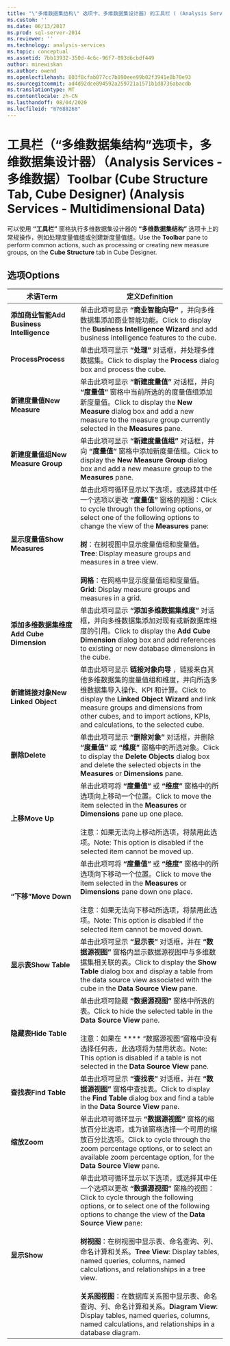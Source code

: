 ```yaml
---
title: "\"多维数据集结构\" 选项卡、多维数据集设计器) 的工具栏 ( (Analysis Services 多维数据) |Microsoft Docs"
ms.custom: ''
ms.date: 06/13/2017
ms.prod: sql-server-2014
ms.reviewer: ''
ms.technology: analysis-services
ms.topic: conceptual
ms.assetid: 7bb13932-350d-4c6c-96f7-893d6cbdf449
author: minewiskan
ms.author: owend
ms.openlocfilehash: 803f8cfab077cc7b890eee99b02f3941e8b70e93
ms.sourcegitcommit: ad4d92dce894592a259721a1571b1d8736abacdb
ms.translationtype: MT
ms.contentlocale: zh-CN
ms.lasthandoff: 08/04/2020
ms.locfileid: "87688268"
---
```

# <a name="toolbar-cube-structure-tab-cube-designer-analysis-services---multidimensional-data"></a><span data-ttu-id="c32b9-102">工具栏（“多维数据集结构”选项卡，多维数据集设计器）（Analysis Services - 多维数据）</span><span class="sxs-lookup"><span data-stu-id="c32b9-102">Toolbar (Cube Structure Tab, Cube Designer) (Analysis Services - Multidimensional Data)</span></span>
  <span data-ttu-id="c32b9-103">可以使用 **“工具栏”** 窗格执行多维数据集设计器的 **“多维数据集结构”** 选项卡上的常规操作，例如处理度量值组或创建新度量值组。</span><span class="sxs-lookup"><span data-stu-id="c32b9-103">Use the **Toolbar** pane to perform common actions, such as processing or creating new measure groups, on the **Cube Structure** tab in Cube Designer.</span></span>  
  
## <a name="options"></a><span data-ttu-id="c32b9-104">选项</span><span class="sxs-lookup"><span data-stu-id="c32b9-104">Options</span></span>  
  
|<span data-ttu-id="c32b9-105">术语</span><span class="sxs-lookup"><span data-stu-id="c32b9-105">Term</span></span>|<span data-ttu-id="c32b9-106">定义</span><span class="sxs-lookup"><span data-stu-id="c32b9-106">Definition</span></span>|  
|----------|----------------|  
|<span data-ttu-id="c32b9-107">**添加商业智能**</span><span class="sxs-lookup"><span data-stu-id="c32b9-107">**Add Business Intelligence**</span></span>|<span data-ttu-id="c32b9-108">单击此项可显示 **“商业智能向导”** ，并向多维数据集添加商业智能功能。</span><span class="sxs-lookup"><span data-stu-id="c32b9-108">Click to display the **Business Intelligence Wizard** and add business intelligence features to the cube.</span></span>|  
|<span data-ttu-id="c32b9-109">**Process**</span><span class="sxs-lookup"><span data-stu-id="c32b9-109">**Process**</span></span>|<span data-ttu-id="c32b9-110">单击此项可显示 **“处理”** 对话框，并处理多维数据集。</span><span class="sxs-lookup"><span data-stu-id="c32b9-110">Click to display the **Process** dialog box and process the cube.</span></span>|  
|<span data-ttu-id="c32b9-111">**新建度量值**</span><span class="sxs-lookup"><span data-stu-id="c32b9-111">**New Measure**</span></span>|<span data-ttu-id="c32b9-112">单击此项可显示 **“新建度量值”** 对话框，并向 **“度量值”** 窗格中当前所选的的度量值组添加新度量值。</span><span class="sxs-lookup"><span data-stu-id="c32b9-112">Click to display the **New Measure** dialog box and add a new measure to the measure group currently selected in the **Measures** pane.</span></span>|  
|<span data-ttu-id="c32b9-113">**新建度量值组**</span><span class="sxs-lookup"><span data-stu-id="c32b9-113">**New Measure Group**</span></span>|<span data-ttu-id="c32b9-114">单击此项可显示 **“新建度量值组”** 对话框，并向 **“度量值”** 窗格中添加新度量值组。</span><span class="sxs-lookup"><span data-stu-id="c32b9-114">Click to display the **New Measure Group** dialog box and add a new measure group to the **Measures** pane.</span></span>|  
|<span data-ttu-id="c32b9-115">**显示度量值**</span><span class="sxs-lookup"><span data-stu-id="c32b9-115">**Show Measures**</span></span>|<span data-ttu-id="c32b9-116">单击此项可循环显示以下选项，或选择其中任一个选项以更改 **“度量值”** 窗格的视图：</span><span class="sxs-lookup"><span data-stu-id="c32b9-116">Click to cycle through the following options, or select one of the following options to change the view of the **Measures** pane:</span></span><br /><br /> <span data-ttu-id="c32b9-117">**树**：在树视图中显示度量值组和度量值。</span><span class="sxs-lookup"><span data-stu-id="c32b9-117">**Tree**: Display measure groups and measures in a tree view.</span></span><br /><br /> <span data-ttu-id="c32b9-118">**网格**：在网格中显示度量值组和度量值。</span><span class="sxs-lookup"><span data-stu-id="c32b9-118">**Grid**: Display measure groups and measures in a grid.</span></span>|  
|<span data-ttu-id="c32b9-119">**添加多维数据集维度**</span><span class="sxs-lookup"><span data-stu-id="c32b9-119">**Add Cube Dimension**</span></span>|<span data-ttu-id="c32b9-120">单击此项可显示 **“添加多维数据集维度”** 对话框，并向多维数据集添加对现有或新数据库维度的引用。</span><span class="sxs-lookup"><span data-stu-id="c32b9-120">Click to display the **Add Cube Dimension** dialog box and add references to existing or new database dimensions in the cube.</span></span>|  
|<span data-ttu-id="c32b9-121">**新建链接对象**</span><span class="sxs-lookup"><span data-stu-id="c32b9-121">**New Linked Object**</span></span>|<span data-ttu-id="c32b9-122">单击此项可显示 **链接对象向导** ，链接来自其他多维数据集的度量值组和维度，并向所选多维数据集导入操作、KPI 和计算。</span><span class="sxs-lookup"><span data-stu-id="c32b9-122">Click to display the **Linked Object Wizard** and link measure groups and dimensions from other cubes, and to import actions, KPIs, and calculations, to the selected cube.</span></span>|  
|<span data-ttu-id="c32b9-123">**删除**</span><span class="sxs-lookup"><span data-stu-id="c32b9-123">**Delete**</span></span>|<span data-ttu-id="c32b9-124">单击此项可显示 **“删除对象”** 对话框，并删除 **“度量值”** 或 **“维度”** 窗格中的所选对象。</span><span class="sxs-lookup"><span data-stu-id="c32b9-124">Click to display the **Delete Objects** dialog box and delete the selected objects in the **Measures** or **Dimensions** pane.</span></span>|  
|<span data-ttu-id="c32b9-125">**上移**</span><span class="sxs-lookup"><span data-stu-id="c32b9-125">**Move Up**</span></span>|<span data-ttu-id="c32b9-126">单击此项可将 **“度量值”** 或 **“维度”** 窗格中的所选项向上移动一个位置。</span><span class="sxs-lookup"><span data-stu-id="c32b9-126">Click to move the item selected in the **Measures** or **Dimensions** pane up one place.</span></span><br /><br /> <span data-ttu-id="c32b9-127">注意：如果无法向上移动所选项，将禁用此选项。</span><span class="sxs-lookup"><span data-stu-id="c32b9-127">Note: This option is disabled if the selected item cannot be moved up.</span></span>|  
|<span data-ttu-id="c32b9-128">**“下移”**</span><span class="sxs-lookup"><span data-stu-id="c32b9-128">**Move Down**</span></span>|<span data-ttu-id="c32b9-129">单击此项可将 **“度量值”** 或 **“维度”** 窗格中的所选项向下移动一个位置。</span><span class="sxs-lookup"><span data-stu-id="c32b9-129">Click to move the item selected in the **Measures** or **Dimensions** pane down one place.</span></span><br /><br /> <span data-ttu-id="c32b9-130">注意：如果无法向下移动所选项，将禁用此选项。</span><span class="sxs-lookup"><span data-stu-id="c32b9-130">Note: This option is disabled if the selected item cannot be moved down.</span></span>|  
|<span data-ttu-id="c32b9-131">**显示表**</span><span class="sxs-lookup"><span data-stu-id="c32b9-131">**Show Table**</span></span>|<span data-ttu-id="c32b9-132">单击此项可显示 **“显示表”** 对话框，并在 **“数据源视图”** 窗格内显示数据源视图中与多维数据集相关联的表。</span><span class="sxs-lookup"><span data-stu-id="c32b9-132">Click to display the **Show Table** dialog box and display a table from the data source view associated with the cube in the **Data Source View** pane.</span></span>|  
|<span data-ttu-id="c32b9-133">**隐藏表**</span><span class="sxs-lookup"><span data-stu-id="c32b9-133">**Hide Table**</span></span>|<span data-ttu-id="c32b9-134">单击此项可隐藏 **“数据源视图”** 窗格中所选的表。</span><span class="sxs-lookup"><span data-stu-id="c32b9-134">Click to hide the selected table in the **Data Source View** pane.</span></span><br /><br /> <span data-ttu-id="c32b9-135">注意：如果在 \*\*\*\* “数据源视图”窗格中没有选择任何表，此选项将为禁用状态。</span><span class="sxs-lookup"><span data-stu-id="c32b9-135">Note: This option is disabled if a table is not selected in the **Data Source View** pane.</span></span>|  
|<span data-ttu-id="c32b9-136">**查找表**</span><span class="sxs-lookup"><span data-stu-id="c32b9-136">**Find Table**</span></span>|<span data-ttu-id="c32b9-137">单击此项可显示 **“查找表”** 对话框，并在 **“数据源视图”** 窗格中查找表。</span><span class="sxs-lookup"><span data-stu-id="c32b9-137">Click to display the **Find Table** dialog box and find a table in the **Data Source View** pane.</span></span>|  
|<span data-ttu-id="c32b9-138">**缩放**</span><span class="sxs-lookup"><span data-stu-id="c32b9-138">**Zoom**</span></span>|<span data-ttu-id="c32b9-139">单击此项可循环显示 **“数据源视图”** 窗格的缩放百分比选项，或为该窗格选择一个可用的缩放百分比选项。</span><span class="sxs-lookup"><span data-stu-id="c32b9-139">Click to cycle through the zoom percentage options, or to select an available zoom percentage option, for the **Data Source View** pane.</span></span>|  
|<span data-ttu-id="c32b9-140">**显示**</span><span class="sxs-lookup"><span data-stu-id="c32b9-140">**Show**</span></span>|<span data-ttu-id="c32b9-141">单击此项可循环显示以下选项，或选择其中任一个选项以更改 **“数据源视图”** 窗格的视图：</span><span class="sxs-lookup"><span data-stu-id="c32b9-141">Click to cycle through the following options, or to select one of the following options to change the view of the **Data Source View** pane:</span></span><br /><br /> <span data-ttu-id="c32b9-142">**树视图**：在树视图中显示表、命名查询、列、命名计算和关系。</span><span class="sxs-lookup"><span data-stu-id="c32b9-142">**Tree View**: Display tables, named queries, columns, named calculations, and relationships in a tree view.</span></span><br /><br /> <span data-ttu-id="c32b9-143">**关系图视图**：在数据库关系图中显示表、命名查询、列、命名计算和关系。</span><span class="sxs-lookup"><span data-stu-id="c32b9-143">**Diagram View**: Display tables, named queries, columns, named calculations, and relationships in a database diagram.</span></span>|  
  
  
